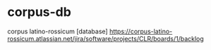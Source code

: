 # corpus-db
corpus latino-rossicum [database]
https://corpus-latino-rossicum.atlassian.net/jira/software/projects/CLR/boards/1/backlog
